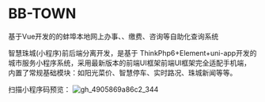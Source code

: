 # BB-TOWN
基于Vue开发的的蚌埠本地网上办事、、缴费、咨询等自助化查询系统

智慧珠城(小程序)前后端分离开发，是基于 ThinkPhp6+Element+uni-app开发的城市服务小程序系统，采用最新版本的前端UI框架前端UI框架完全适配手机端，
内置了常规基础模块：如阳光菜价、智慧停车、实时路况、珠城新闻等等。

扫描小程序码预览：
![gh_4905869a86c2_344](https://user-images.githubusercontent.com/41996843/138029837-e665290c-756c-4f53-ab34-cc2b70f8cabb.jpg)
